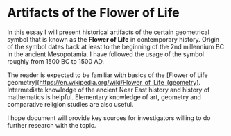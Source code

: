 Artifacts of the Flower of Life
=======

In this essay I will present historical artifacts of the certain geometrical symbol that is known as the **Flower of Life** in contemporary history. Origin of the symbol dates back at least to the beginning of the 2nd millennium BC in the ancient Mesopotamia. I have followed the usage of the symbol roughly from 1500 BC to 1500 AD.

The reader is expected to be familiar with basics of the [Flower of Life geometry](https://en.wikipedia.org/wiki/Flower_of_Life_(geometry). Intermediate knowledge of the ancient Near East history and history of mathematics is helpful. Elementary knowledge of art, geometry and comparative religion studies are also useful.

I hope document will provide key sources for investigators willing to do further research with the topic.